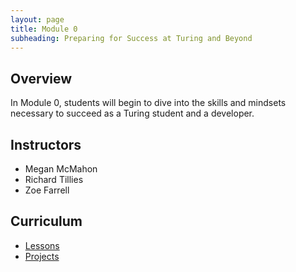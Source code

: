 ```yaml
---
layout: page
title: Module 0
subheading: Preparing for Success at Turing and Beyond
---
```


## Overview

In Module 0, students will begin to dive into the skills and mindsets necessary to succeed as a Turing student and a developer.

## Instructors

* Megan McMahon
* Richard Tillies
* Zoe Farrell

## Curriculum

* [Lessons](./lessons)
* [Projects](./projects)
